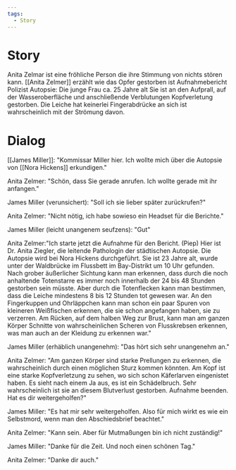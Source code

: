 ```yaml
---
tags:
  - Story
---
```

# Story
Anita Zelmar ist eine fröhliche Person die ihre Stimmung von nichts stören kann.
[[Anita Zelmer]] erzählt wie das Opfer gestorben ist 
Aufnahmebericht Polizist Autopsie: Die junge Frau ca. 25 Jahre alt Sie ist an den Aufprall, auf der Wasseroberfläche und anschließende Verblutungen Kopfverletung gestorben. Die Leiche hat keinerlei Fingerabdrücke an sich ist wahrscheinlich mit der Strömung davon.
# Dialog
[[James Miller]]: "Kommissar Miller hier. Ich wollte mich über die Autopsie von [[Nora Hickens]] erkundigen."

Anita Zelmer: "Schön, dass Sie gerade anrufen. Ich wollte gerade mit ihr anfangen."

James Miller (verunsichert): "Soll ich sie lieber später zurückrufen?"

Anita Zelmer: "Nicht nötig, ich habe sowieso ein Headset für die Berichte."

James Miller (leicht unangenem seufzens): "Gut"

Anita Zelmer:"Ich starte jetzt die Aufnahme für den Bericht. (Piep) Hier ist Dr. Anita Ziegler, die leitende Pathologin der städtischen Autopsie. Die Autopsie wird bei Nora Hickens durchgeführt. Sie ist 23 Jahre alt, wurde unter der Waldbrücke im Flussbett im Bay-Distrikt um 10 Uhr gefunden. Nach grober äußerlicher Sichtung kann man erkennen, dass durch die noch anhaltende Totenstarre es immer noch innerhalb der 24 bis 48 Stunden gestorben sein müsste. Aber durch die Totenflecken kann man bestimmen, dass die Leiche mindestens 8 bis 12 Stunden tot gewesen war. An den Fingerkuppen und Ohrläppchen kann man schon ein paar Spuren von kleineren Weißfischen erkennen, die sie schon angefangen haben, sie zu verzerren. Am Rücken, auf dem halben Weg zur Brust, kann man am ganzen Körper Schnitte von wahrscheinlichen Scheren von Flusskrebsen erkennen, was man auch an der Kleidung zu erkennen war."

James Miller (erhäblich unangenehm): "Das hört sich sehr unangenehm an."

Anita Zelmer: "Am ganzen Körper sind starke Prellungen zu erkennen, die wahrscheinlich durch einen möglichen Sturz kommen könnten. Am Kopf ist eine starke Kopfverletzung zu sehen, wo sich schon Käferlarven eingenistet haben. Es sieht nach einem Ja aus, es ist ein Schädelbruch. Sehr wahrscheinlich ist sie an diesem Blutverlust gestorben. Aufnahme beenden. Hat es dir weitergeholfen?"

James Miller: "Es hat mir sehr weitergeholfen. Also für mich wirkt es wie ein Selbstmord, wenn man den Abschiedsbrief beachtet."

Anita Zelmer: "Kann sein. Aber für Mutmaßungen bin ich nicht zuständig!"

James Miller: "Danke für die Zeit. Und noch einen schönen Tag."

Anita Zelmer: "Danke dir auch."